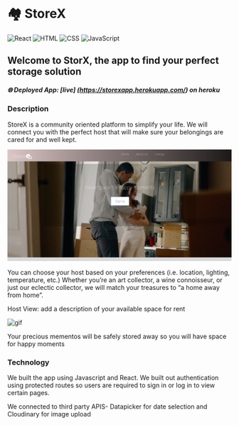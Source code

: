 # :houses: StoreX
<!-- Badges -->
![React](https://img.shields.io/badge/-React-blue) 
![HTML](https://img.shields.io/badge/HTML-red) 
![CSS](https://img.shields.io/badge/CSS-purple) 
![JavaScript](https://img.shields.io/badge/JavaScript-yellow) 

## Welcome to StorX, the app to find your perfect storage solution

##### :globe_with_meridians: Deployed App: [live]    (https://storexapp.herokuapp.com/) on heroku


### Description

 StoreX is a community oriented platform to simplify your life. We will connect you with the perfect host that will make sure your belongings are cared for and well kept.

 ![homepage](storex2.png)

 You can choose your host based on your preferences (i.e. location, lighting, temperature, etc.) Whether you’re an art collector, a wine connoisseur, or just our eclectic collector, we will match your treasures to “a home away from home”. 

 Host View: add a description of your available space for rent

 ![gif](storexgif.gif)

 Your precious mementos will be safely stored away so you will have space for happy moments


 ### Technology

 We built the app using Javascript and React. We built out authentication using protected routes so users are required to sign in or log in to view certain pages. 

 We connected to third party APIS-
 Datapicker for date selection 
 and 
 Cloudinary for image upload



